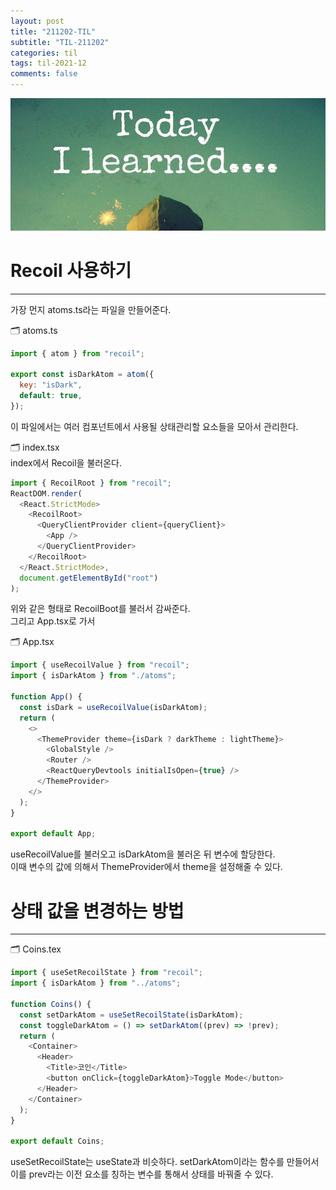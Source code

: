 ```yaml
---
layout: post
title: "211202-TIL"
subtitle: "TIL-211202"
categories: til
tags: til-2021-12
comments: false
---
```


![1-1](/assets/img/TIL.jpeg)

# Recoil 사용하기

---

가장 먼지 atoms.ts라는 파일을 만들어준다.

🗂 atoms.ts

```js
import { atom } from "recoil";

export const isDarkAtom = atom({
  key: "isDark",
  default: true,
});
```

이 파일에서는 여러 컴포넌트에서 사용될 상태관리할 요소들을 모아서 관리한다.

🗂 index.tsx  
index에서 Recoil을 불러온다.

```js
import { RecoilRoot } from "recoil";
ReactDOM.render(
  <React.StrictMode>
    <RecoilRoot>
      <QueryClientProvider client={queryClient}>
        <App />
      </QueryClientProvider>
    </RecoilRoot>
  </React.StrictMode>,
  document.getElementById("root")
);
```

위와 같은 형태로 RecoilBoot를 불러서 감싸준다.  
그리고 App.tsx로 가서

🗂 App.tsx

```js
import { useRecoilValue } from "recoil";
import { isDarkAtom } from "./atoms";

function App() {
  const isDark = useRecoilValue(isDarkAtom);
  return (
    <>
      <ThemeProvider theme={isDark ? darkTheme : lightTheme}>
        <GlobalStyle />
        <Router />
        <ReactQueryDevtools initialIsOpen={true} />
      </ThemeProvider>
    </>
  );
}

export default App;
```

useRecoilValue를 불러오고 isDarkAtom을 불러온 뒤 변수에 할당한다.  
이때 변수의 값에 의해서 ThemeProvider에서 theme을 설정해줄 수 있다.

# 상태 값을 변경하는 방법

---

🗂 Coins.tex

```js
import { useSetRecoilState } from "recoil";
import { isDarkAtom } from "../atoms";

function Coins() {
  const setDarkAtom = useSetRecoilState(isDarkAtom);
  const toggleDarkAtom = () => setDarkAtom((prev) => !prev);
  return (
    <Container>
      <Header>
        <Title>코인</Title>
        <button onClick={toggleDarkAtom}>Toggle Mode</button>
      </Header>
    </Container>
  );
}

export default Coins;
```

useSetRecoilState는 useState과 비슷하다.
setDarkAtom이라는 함수를 만들어서 이를 prev라는 이전 요소를 칭하는 변수를 통해서 상태를 바꿔줄 수 있다.
